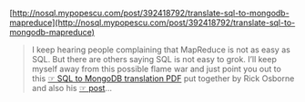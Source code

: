 <!--
id: 48188073687
link: http://blog.hengkiardo.com/post/48188073687/mynosql-translate-sql-to-mongodb-mapreduce
slug: mynosql-translate-sql-to-mongodb-mapreduce
date: Wed Apr 17 2013 15:17:23 GMT+0700 (WIT)
publish: 2013-04-017
tags: 
title: myNoSQL: Translate SQL to MongoDB MapReduce
-->


[http://nosql.mypopescu.com/post/392418792/translate-sql-to-mongodb-mapreduce](http://nosql.mypopescu.com/post/392418792/translate-sql-to-mongodb-mapreduce)

> I keep hearing people complaining that MapReduce is not as easy as
> SQL. But there are others saying SQL is not easy to grok. I’ll keep
> myself away from this possible flame war and just point you out to
> this [☞ SQL to MongoDB translation
> PDF](http://rickosborne.org/download/SQL-to-MongoDB.pdf) put together
> by Rick Osborne and also his [☞
> post](http://rickosborne.org/blog/index.php/2010/02/08/playing-around-with-mongodb-and-mapreduce-functions/)…

